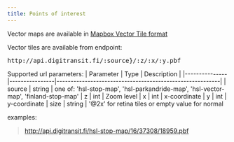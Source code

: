```yaml
---
title: Points of interest
---
```


Vector maps are available in [Mapbox Vector Tile format](https://github.com/mapbox/vector-tile-spec)

Vector tiles are available from endpoint:
<pre>http://api.digitransit.fi/:source}/:z/:x/:y.pbf</pre>

Supported url parameters:
| Parameter     | Type           | Description                                              |
|---------------|----------------|----------------------------------------------------------|
| source        | string         | one of: 'hsl-stop-map', 'hsl-parkandride-map', 'hsl-vector-map', 'finland-stop-map'
| z             | int            | Zoom level
| x             | int            | x-coordinate
| y             | int            | y-coordinate
| size          | string         | '@2x' for retina tiles or empty value for normal

examples:
> http://api.digitransit.fi/hsl-stop-map/16/37308/18959.pbf
